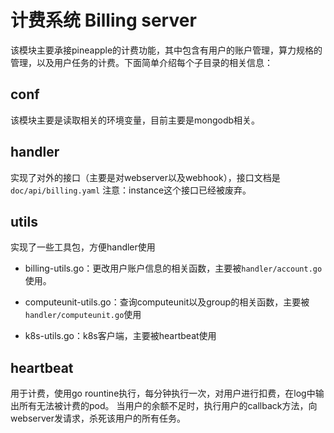 # 计费系统 Billing server

该模块主要承接pineapple的计费功能，其中包含有用户的账户管理，算力规格的管理，以及用户任务的计费。下面简单介绍每个子目录的相关信息：

## conf
该模块主要是读取相关的环境变量，目前主要是mongodb相关。

## handler
实现了对外的接口（主要是对webserver以及webhook），接口文档是`doc/api/billing.yaml`
注意：instance这个接口已经被废弃。

## utils
实现了一些工具包，方便handler使用

- billing-utils.go：更改用户账户信息的相关函数，主要被`handler/account.go`使用。

- computeunit-utils.go：查询computeunit以及group的相关函数，主要被`handler/computeunit.go`使用

- k8s-utils.go：k8s客户端，主要被heartbeat使用

## heartbeat
用于计费，使用go rountine执行，每分钟执行一次，对用户进行扣费，在log中输出所有无法被计费的pod。
当用户的余额不足时，执行用户的callback方法，向webserver发请求，杀死该用户的所有任务。

